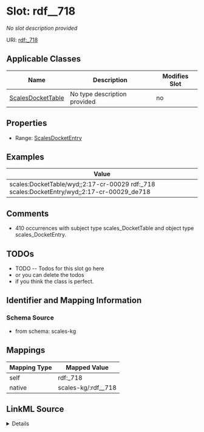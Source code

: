 

# Slot: rdf__718


_No slot description provided_





URI: [rdf:_718](http://www.w3.org/1999/02/22-rdf-syntax-ns#_718)



<!-- no inheritance hierarchy -->





## Applicable Classes

| Name | Description | Modifies Slot |
| --- | --- | --- |
| [ScalesDocketTable](../classes/ScalesDocketTable.md) | No type description provided |  no  |







## Properties

* Range: [ScalesDocketEntry](../classes/ScalesDocketEntry.md)






## Examples

| Value |
| --- |
| scales:DocketTable/wyd;;2:17-cr-00029 rdf:_718 scales:DocketEntry/wyd;;2:17-cr-00029_de718 |

## Comments

* 410 occurrences with subject type scales_DocketTable and object type scales_DocketEntry.

## TODOs

* TODO -- Todos for this slot go here
* or you can delete the todos
* if you think the class is perfect.

## Identifier and Mapping Information







### Schema Source


* from schema: scales-kg




## Mappings

| Mapping Type | Mapped Value |
| ---  | ---  |
| self | rdf:_718 |
| native | scales-kg/:rdf__718 |




## LinkML Source

<details>
```yaml
name: rdf__718
description: No slot description provided
todos:
- TODO -- Todos for this slot go here
- or you can delete the todos
- if you think the class is perfect.
comments:
- 410 occurrences with subject type scales_DocketTable and object type scales_DocketEntry.
examples:
- value: scales:DocketTable/wyd;;2:17-cr-00029 rdf:_718 scales:DocketEntry/wyd;;2:17-cr-00029_de718
from_schema: scales-kg
rank: 1000
slot_uri: rdf:_718
alias: rdf__718
domain_of:
- scales_DocketTable
range: scales_DocketEntry

```
</details>